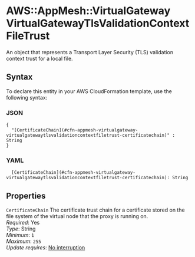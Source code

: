 # AWS::AppMesh::VirtualGateway VirtualGatewayTlsValidationContextFileTrust<a name="aws-properties-appmesh-virtualgateway-virtualgatewaytlsvalidationcontextfiletrust"></a>

An object that represents a Transport Layer Security \(TLS\) validation context trust for a local file\.

## Syntax<a name="aws-properties-appmesh-virtualgateway-virtualgatewaytlsvalidationcontextfiletrust-syntax"></a>

To declare this entity in your AWS CloudFormation template, use the following syntax:

### JSON<a name="aws-properties-appmesh-virtualgateway-virtualgatewaytlsvalidationcontextfiletrust-syntax.json"></a>

```
{
  "[CertificateChain](#cfn-appmesh-virtualgateway-virtualgatewaytlsvalidationcontextfiletrust-certificatechain)" : String
}
```

### YAML<a name="aws-properties-appmesh-virtualgateway-virtualgatewaytlsvalidationcontextfiletrust-syntax.yaml"></a>

```
  [CertificateChain](#cfn-appmesh-virtualgateway-virtualgatewaytlsvalidationcontextfiletrust-certificatechain): String
```

## Properties<a name="aws-properties-appmesh-virtualgateway-virtualgatewaytlsvalidationcontextfiletrust-properties"></a>

`CertificateChain` <a name="cfn-appmesh-virtualgateway-virtualgatewaytlsvalidationcontextfiletrust-certificatechain"></a>
The certificate trust chain for a certificate stored on the file system of the virtual node that the proxy is running on\.  
_Required_: Yes  
_Type_: String  
_Minimum_: `1`  
_Maximum_: `255`  
_Update requires_: [No interruption](https://docs.aws.amazon.com/AWSCloudFormation/latest/UserGuide/using-cfn-updating-stacks-update-behaviors.html#update-no-interrupt)
